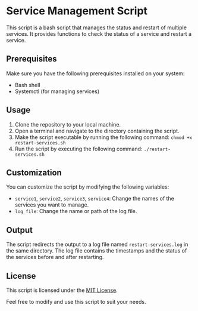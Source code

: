 # Service Management Script

This script is a bash script that manages the status and restart of multiple services. It provides functions to check the status of a service and restart a service.

## Prerequisites

Make sure you have the following prerequisites installed on your system:
- Bash shell
- Systemctl (for managing services)

## Usage

1. Clone the repository to your local machine.
2. Open a terminal and navigate to the directory containing the script.
3. Make the script executable by running the following command: 
`chmod +x restart-services.sh`
4. Run the script by executing the following command: `./restart-services.sh`

## Customization

You can customize the script by modifying the following variables:
- `service1`, `service2`, `service3`, `service4`: Change the names of the services you want to manage.
- `log_file`: Change the name or path of the log file.

## Output

The script redirects the output to a log file named `restart-services.log` in the same directory. The log file contains the timestamps and the status of the services before and after restarting.

## License

This script is licensed under the [MIT License](LICENSE).

Feel free to modify and use this script to suit your needs.
